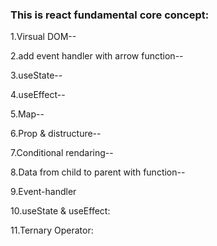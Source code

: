 ### This is react fundamental core concept: 
1.Virsual DOM--

2.add event handler with arrow function--

3.useState--

4.useEffect--

5.Map--

6.Prop & distructure--

7.Conditional rendaring--

8.Data from child to parent with function--

9.Event-handler

10.useState & useEffect:

11.Ternary Operator: 

